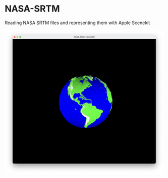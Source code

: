 # NASA-SRTM
Reading NASA SRTM files and representing them with Apple Scenekit

![Earth Globe](SRMT.jpg)
